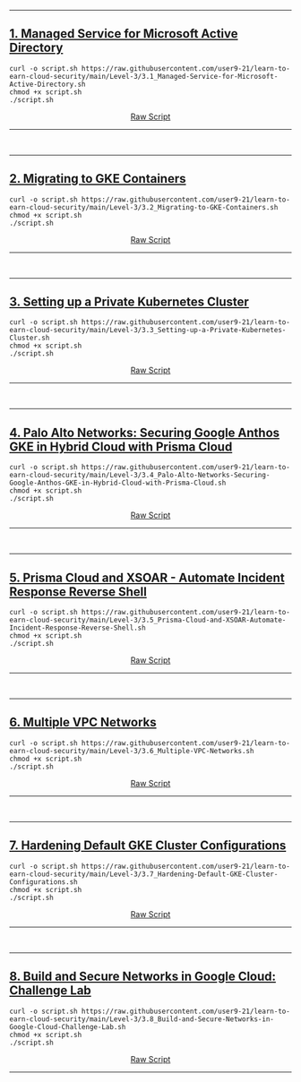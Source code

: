 <hr>

## [1. Managed Service for Microsoft Active Directory](https://www.cloudskillsboost.google/games/2267/labs/12951) 
```
curl -o script.sh https://raw.githubusercontent.com/user9-21/learn-to-earn-cloud-security/main/Level-3/3.1_Managed-Service-for-Microsoft-Active-Directory.sh
chmod +x script.sh
./script.sh

```
<div align="center"><a href="https://github.com/user9-21/learn-to-earn-cloud-security/blob/main/Level-3/3.1_Managed-Service-for-Microsoft-Active-Directory.sh"> Raw Script </a> </div><hr color="blue" noshade ><br><hr>

## [2. Migrating to GKE Containers](https://www.cloudskillsboost.google/games/2267/labs/12952) 
```
curl -o script.sh https://raw.githubusercontent.com/user9-21/learn-to-earn-cloud-security/main/Level-3/3.2_Migrating-to-GKE-Containers.sh
chmod +x script.sh
./script.sh

```
<div align="center"><a href="https://github.com/user9-21/learn-to-earn-cloud-security/blob/main/Level-3/3.2_Migrating-to-GKE-Containers.sh"> Raw Script </a> </div><hr><br><hr>


## [3. Setting up a Private Kubernetes Cluster](https://www.cloudskillsboost.google/games/2267/labs/12953) 
```
curl -o script.sh https://raw.githubusercontent.com/user9-21/learn-to-earn-cloud-security/main/Level-3/3.3_Setting-up-a-Private-Kubernetes-Cluster.sh
chmod +x script.sh
./script.sh

```

<div align="center"><a href="https://github.com/user9-21/learn-to-earn-cloud-security/blob/main/Level-3/3.3_Setting-up-a-Private-Kubernetes-Cluster.sh"> Raw Script </a> </div><hr><br><hr>


## [4. Palo Alto Networks: Securing Google Anthos GKE in Hybrid Cloud with Prisma Cloud](https://www.cloudskillsboost.google/games/2267/labs/12954) 
```
curl -o script.sh https://raw.githubusercontent.com/user9-21/learn-to-earn-cloud-security/main/Level-3/3.4_Palo-Alto-Networks-Securing-Google-Anthos-GKE-in-Hybrid-Cloud-with-Prisma-Cloud.sh
chmod +x script.sh
./script.sh

```
<div align="center"><a href="https://github.com/user9-21/learn-to-earn-cloud-security/blob/main/Level-3/3.4_Palo-Alto-Networks-Securing-Google-Anthos-GKE-in-Hybrid-Cloud-with-Prisma-Cloud.sh"> Raw Script </a> </div><hr><br><hr>


## [5. Prisma Cloud and XSOAR - Automate Incident Response Reverse Shell](https://www.cloudskillsboost.google/games/2267/labs/12955) 
```
curl -o script.sh https://raw.githubusercontent.com/user9-21/learn-to-earn-cloud-security/main/Level-3/3.5_Prisma-Cloud-and-XSOAR-Automate-Incident-Response-Reverse-Shell.sh
chmod +x script.sh
./script.sh

```
<div align="center"><a href="https://github.com/user9-21/learn-to-earn-cloud-security/blob/main/Level-3/3.5_Prisma-Cloud-and-XSOAR-Automate-Incident-Response-Reverse-Shell.sh"> Raw Script </a> </div><hr><br><hr>


## [6. Multiple VPC Networks](https://www.cloudskillsboost.google/games/2267/labs/12956) 
```
curl -o script.sh https://raw.githubusercontent.com/user9-21/learn-to-earn-cloud-security/main/Level-3/3.6_Multiple-VPC-Networks.sh
chmod +x script.sh
./script.sh

```
<div align="center"><a href="https://github.com/user9-21/learn-to-earn-cloud-security/blob/main/Level-3/3.6_Multiple-VPC-Networks.sh"> Raw Script </a> </div><hr><br><hr>


## [7. Hardening Default GKE Cluster Configurations](https://www.cloudskillsboost.google/games/2267/labs/12957) 
```
curl -o script.sh https://raw.githubusercontent.com/user9-21/learn-to-earn-cloud-security/main/Level-3/3.7_Hardening-Default-GKE-Cluster-Configurations.sh
chmod +x script.sh
./script.sh

```
<div align="center"><a href="https://github.com/user9-21/learn-to-earn-cloud-security/blob/main/Level-3/3.7_Hardening-Default-GKE-Cluster-Configurations.sh"> Raw Script </a> </div><hr><br><hr>



## [8. Build and Secure Networks in Google Cloud: Challenge Lab](https://www.cloudskillsboost.google/games/2267/labs/12958) 
```
curl -o script.sh https://raw.githubusercontent.com/user9-21/learn-to-earn-cloud-security/main/Level-3/3.8_Build-and-Secure-Networks-in-Google-Cloud-Challenge-Lab.sh
chmod +x script.sh
./script.sh

```
<div align="center"><a href="https://github.com/user9-21/learn-to-earn-cloud-security/blob/main/Level-3/3.8_Build-and-Secure-Networks-in-Google-Cloud-Challenge-Lab.sh"> Raw Script </a> </div><hr>
